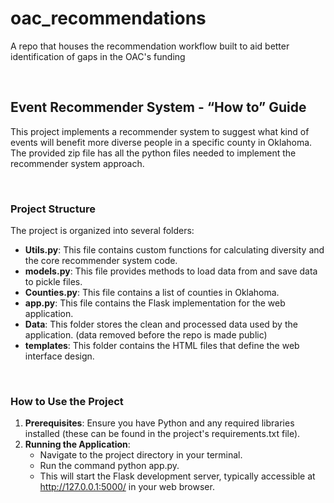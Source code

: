 # oac_recommendations
A repo that houses the recommendation workflow built to aid better identification of gaps in the OAC's funding

<br/>

## Event Recommender System - “How to” Guide

This project implements a recommender system to suggest what kind of events will benefit more diverse people in a specific county in Oklahoma. The provided zip file has all the python files needed to implement the recommender system approach. 

<br/>

### Project Structure

The project is organized into several folders:
- **Utils.py**: This file contains custom functions for calculating diversity and the core recommender system code.
- **models.py**: This file provides methods to load data from and save data to pickle files.
- **Counties.py**: This file contains a list of counties in Oklahoma.
- **app.py**: This file contains the Flask implementation for the web application.
- **Data**: This folder stores the clean and processed data used by the application. (data removed before the repo is made public)
- **templates**: This folder contains the HTML files that define the web interface design.
 
<br/>

### How to Use the Project
1.	**Prerequisites**: Ensure you have Python and any required libraries installed (these can be found in the project's requirements.txt file).
2.	**Running the Application**: 
    - Navigate to the project directory in your terminal.
    - Run the command python app.py.
    - This will start the Flask development server, typically accessible at http://127.0.0.1:5000/ in your web browser.

